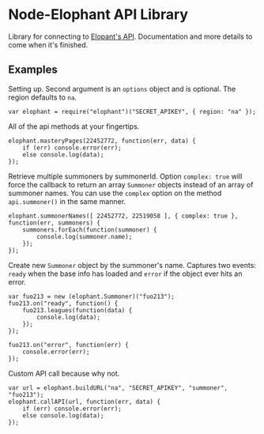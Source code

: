 # Node-Elophant API Library

Library for connecting to [Elopant's API](http://elophant.com/developers). Documentation and more details to come when it's finished.

## Examples

Setting up. Second argument is an `options` object and is optional. The region defaults to `na`.

	var elophant = require("elophant")("SECRET_APIKEY", { region: "na" });

All of the api methods at your fingertips.

	elophant.masteryPages(22452772, function(err, data) {
		if (err) console.error(err);
		else console.log(data);
	});

Retrieve multiple summoners by summonerId. Option `complex: true` will force the callback to return an array `Summoner` objects instead of an array of summoner names. You can use the `complex` option on the method `api.summoner()` in the same manner.

	elophant.summonerNames([ 22452772, 22519058 ], { complex: true }, function(err, summoners) {
		summoners.forEach(function(summoner) {
			console.log(summoner.name);
		});
	});

Create new `Summoner` object by the summoner's name. Captures two events: `ready` when the base info has loaded and `error` if the object ever hits an error.

	var fuo213 = new (elophant.Summoner)("fuo213");
	fuo213.on("ready", function() {
		fuo213.leagues(function(data) {
			console.log(data);
		});
	});

	fuo213.on("error", function(err) {
		console.error(err);
	});

Custom API call because why not.

	var url = elophant.buildURL("na", "SECRET_APIKEY", "summoner", "fuo213");
	elophant.callAPI(url, function(err, data) {
		if (err) console.error(err);
		else console.log(data);
	});